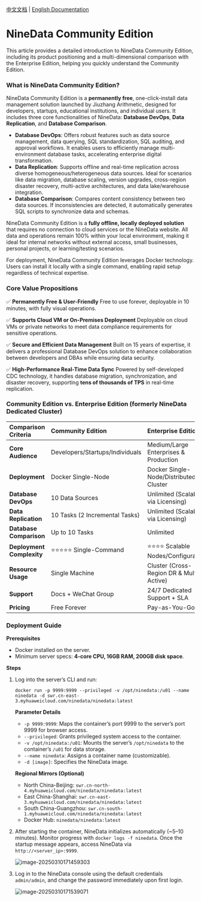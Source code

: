 [中文文档](README_CN.md) | [English Documentation](README.md)

# NineData Community Edition

This article provides a detailed introduction to NineData Community Edition, including its product positioning and a multi-dimensional comparison with the Enterprise Edition, helping you quickly understand the Community Edition.

### What is NineData Community Edition?

NineData Community Edition is a **permanently free**, one-click-install data management solution launched by Jiuzhang Arithmetic, designed for developers, startups, educational institutions, and individual users. It includes three core functionalities of NineData: **Database DevOps**, **Data Replication**, and **Database Comparison**.

- **Database DevOps**: Offers robust features such as data source management, data querying, SQL standardization, SQL auditing, and approval workflows. It enables users to efficiently manage multi-environment database tasks, accelerating enterprise digital transformation.
- **Data Replication**: Supports offline and real-time replication across diverse homogeneous/heterogeneous data sources. Ideal for scenarios like data migration, database scaling, version upgrades, cross-region disaster recovery, multi-active architectures, and data lake/warehouse integration.
- **Database Comparison**: Compares content consistency between two data sources. If inconsistencies are detected, it automatically generates SQL scripts to synchronize data and schemas.

NineData Community Edition is a **fully offline, locally deployed solution** that requires no connection to cloud services or the NineData website. All data and operations remain 100% within your local environment, making it ideal for internal networks without external access, small businesses, personal projects, or learning/testing scenarios.

For deployment, NineData Community Edition leverages Docker technology. Users can install it locally with a single command, enabling rapid setup regardless of technical expertise.

### Core Value Propositions

✅ **Permanently Free & User-Friendly**
Free to use forever, deployable in 10 minutes, with fully visual operations.

✅ **Supports Cloud VM or On-Premises Deployment**
Deployable on cloud VMs or private networks to meet data compliance requirements for sensitive operations.

✅ **Secure and Efficient Data Management**
Built on 15 years of expertise, it delivers a professional Database DevOps solution to enhance collaboration between developers and DBAs while ensuring data security.

✅ **High-Performance Real-Time Data Sync**
Powered by self-developed CDC technology, it handles database migration, synchronization, and disaster recovery, supporting **tens of thousands of TPS** in real-time replication.

### Community Edition vs. Enterprise Edition (formerly NineData Dedicated Cluster)

| **Comparison Criteria**   | **Community Edition**           | **Enterprise Edition**                   |
| :------------------------ | :------------------------------ | :--------------------------------------- |
| **Core Audience**         | Developers/Startups/Individuals | Medium/Large Enterprises & Production    |
| **Deployment**            | Docker Single-Node              | Docker Single-Node/Distributed Cluster   |
| **Database DevOps**       | 10 Data Sources                 | Unlimited (Scalable via Licensing)       |
| **Data Replication**      | 10 Tasks (2 Incremental Tasks)  | Unlimited (Scalable via Licensing)       |
| **Database Comparison**   | Up to 10 Tasks                  | Unlimited                                |
| **Deployment Complexity** | ⭐⭐⭐⭐⭐ Single-Command            | ⭐⭐⭐⭐ Scalable Nodes/Configurations       |
| **Resource Usage**        | Single Machine                  | Cluster (Cross-Region DR & Multi-Active) |
| **Support**               | Docs + WeChat Group             | 24/7 Dedicated Support + SLA             |
| **Pricing**               | Free Forever                    | Pay-as-You-Go                            |

### Deployment Guide

**Prerequisites**

- Docker installed on the server.
- Minimum server specs: **4-core CPU, 16GB RAM, 200GB disk space**.

**Steps**

1. Log into the server’s CLI and run:

   ```
   docker run -p 9999:9999 --privileged -v /opt/ninedata:/u01 --name ninedata -d swr.cn-east-3.myhuaweicloud.com/ninedata/ninedata:latest
   ```

   **Parameter Details**

   - `-p 9999:9999`: Maps the container’s port 9999 to the server’s port 9999 for browser access.
   - `--privileged`: Grants privileged system access to the container.
   - `-v /opt/ninedata:/u01`: Mounts the server’s `/opt/ninedata` to the container’s `/u01` for data storage.
   - `--name ninedata`: Assigns a container name (customizable).
   - `-d [image]`: Specifies the NineData image.

   **Regional Mirrors (Optional)**

   - North China-Beijing: `swr.cn-north-4.myhuaweicloud.com/ninedata/ninedata:latest`
   - East China-Shanghai: `swr.cn-east-3.myhuaweicloud.com/ninedata/ninedata:latest`
   - South China-Guangzhou: `swr.cn-south-1.myhuaweicloud.com/ninedata/ninedata:latest`
   - Docker Hub: `ninedata/ninedata:latest`

2. After starting the container, NineData initializes automatically (~5–10 minutes). Monitor progress with `docker logs -f ninedata`.  Once the startup message appears, access NineData via `http://<server_ip>:9999`. 

   ![image-20250310171459303](https://docs.ninedata.cloud/en/assets/images/image-20250310171459303-665e43ce5b19cdebe5096822db6132ba.png)

3. Log in to the NineData console using the default credentials `admin/admin`, and change the password immediately upon first login.

   ![image-20250310171539071](https://docs.ninedata.cloud/en/assets/images/image-20250310171539071-217f967f9d5fe319957c3ea977bcbeb1.png)
